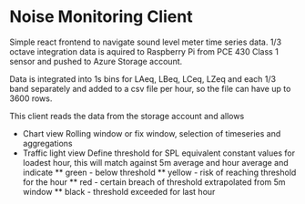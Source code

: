 # Noise Monitoring Client

Simple react frontend to navigate sound level meter time series data.
1/3 octave integration data is aquired to Raspberry Pi from PCE 430 Class 1 sensor and pushed to Azure Storage account.

Data is integrated into 1s bins for LAeq, LBeq, LCeq, LZeq and each 1/3 band separately and added to a csv file per hour, so the file can have up to 3600 rows.

This client reads the data from the storage account and allows 
* Chart view 
  Rolling window or fix window, selection of timeseries and aggregations
* Traffic light view
  Define threshold for SPL equivalent constant values for loadest hour, this will match against 5m average and hour average and indicate
  ** green - below threshold
  ** yellow - risk of reaching threshold for the hour
  ** red - certain breach of threshold extrapolated from 5m window
  ** black - threshold exceeded for last hour
  
